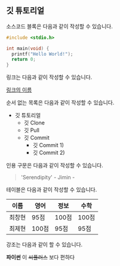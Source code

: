 ## 깃 튜토리얼

소스코드 블록은 다음과 같이 작성할 수 있습니다.

```c
#include <stdio.h>

int main(void) {
  printf("Hello World!");
  return 0;
}

```

링크는 다음과 같이 작성할 수 있습니다.

[링크의 이름](https://github.com/windust7)

순서 없는 목록은 다음과 같이 작성할 수 있습니다.

* 깃 튜토리얼
  * 깃 Clone
  * 깃 Pull
  * 깃 Commit
    * 깃 Commit 1)
    * 깃 Commit 2)

인용 구문은 다음과 같이 작성할 수 있습니다.

> 'Serendipity' - Jimin -

테이블은 다음과 같이 작성할 수 있습니다.

이름|영어|정보|수학
---|---|---|---|
최창현|95점|100점|100점|
최제현|100점|95점|95점|

강조는 다음과 같이 할 수 있습니다.

**파이썬** 이 ~~씨플러스~~ 보다 편하다
